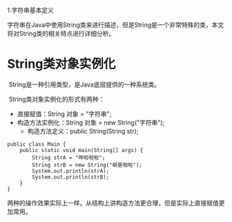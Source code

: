 1.字符串基本定义

​        字符串在Java中使用String类来进行描述，但是String是一个非常特殊的类，本文将对String类的相关特点进行详细分析。

# String类对象实例化

​        String是一种引用类型，是Java底层提供的一种系统类。

​        String类对象实例化的形式有两种：

- 直接赋值：String 对象 = "字符串";
- 构造方法实例化：String 对象 = new String("字符串");
  - 构造方法定义：public String(String str);

```
public class Main {
    public static void main(String[] args) {
        String strA = "哗啦啦啦";
        String strB = new String("噼里啪啦");
        System.out.println(strA);
        System.out.println(strB);
    }
}
```

​        两种的操作效果实际上一样。从结构上讲构造方法更合理，但是实际上直接赋值更加常用。